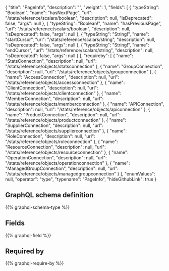 {
  "title": "PageInfo",
  "description": "",
  "weight": 1,
  "fields": [
    {
      "typeString": "Boolean!",
      "name": "hasNextPage",
      "url": "/stats/reference/scalars/boolean",
      "description": null,
      "isDeprecated": false,
      "args": null
    },
    {
      "typeString": "Boolean!",
      "name": "hasPreviousPage",
      "url": "/stats/reference/scalars/boolean",
      "description": null,
      "isDeprecated": false,
      "args": null
    },
    {
      "typeString": "String!",
      "name": "startCursor",
      "url": "/stats/reference/scalars/string",
      "description": null,
      "isDeprecated": false,
      "args": null
    },
    {
      "typeString": "String!",
      "name": "endCursor",
      "url": "/stats/reference/scalars/string",
      "description": null,
      "isDeprecated": false,
      "args": null
    }
  ],
  "requireby": [
    {
      "name": "StatsConnection",
      "description": null,
      "url": "/stats/reference/objects/statsconnection"
    },
    {
      "name": "GroupConnection",
      "description": null,
      "url": "/stats/reference/objects/groupconnection"
    },
    {
      "name": "AccessConnection",
      "description": null,
      "url": "/stats/reference/objects/accessconnection"
    },
    {
      "name": "ClientConnection",
      "description": null,
      "url": "/stats/reference/objects/clientconnection"
    },
    {
      "name": "MemberConnection",
      "description": null,
      "url": "/stats/reference/objects/memberconnection"
    },
    {
      "name": "APIConnection",
      "description": null,
      "url": "/stats/reference/objects/apiconnection"
    },
    {
      "name": "ProductConnection",
      "description": null,
      "url": "/stats/reference/objects/productconnection"
    },
    {
      "name": "SupplierConnection",
      "description": null,
      "url": "/stats/reference/objects/supplierconnection"
    },
    {
      "name": "RoleConnection",
      "description": null,
      "url": "/stats/reference/objects/roleconnection"
    },
    {
      "name": "ResourceConnection",
      "description": null,
      "url": "/stats/reference/objects/resourceconnection"
    },
    {
      "name": "OperationConnection",
      "description": null,
      "url": "/stats/reference/objects/operationconnection"
    },
    {
      "name": "ManagedGroupConnection",
      "description": null,
      "url": "/stats/reference/objects/managedgroupconnection"
    }
  ],
  "enumValues": null,
  "operator": "type",
  "typename": "PageInfo",
  "hideGithubLink": true
}
## GraphQL schema definition

{{% graphql-schema-type %}}

## Fields

{{% graphql-field %}}

## Required by

{{% graphql-require-by %}}
